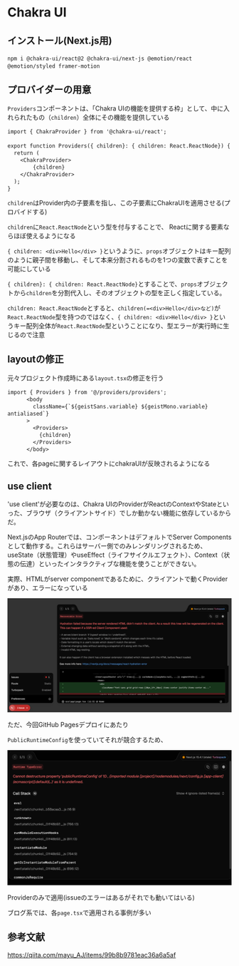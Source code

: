 # Chakra UI

## インストール(Next.js用)

`npm i @chakra-ui/react@2 @chakra-ui/next-js @emotion/react @emotion/styled framer-motion
`

## プロバイダーの用意

`Providers`コンポーネントは、「Chakra UIの機能を提供する枠」として、中に入れられたもの（`children`）全体にその機能を提供している

```
import { ChakraProvider } from '@chakra-ui/react';

export function Providers({ children}: { children: React.ReactNode}) {
  return (
    <ChakraProvider>
        {children}
    </ChakraProvider>
  );
}
```

`children`はProvider内の子要素を指し、この子要素にChakraUIを適用させる(プロバイドする)

`children`に`React.ReactNode`という型を付与することで、
Reactに関する要素ならほぼ使えるようになる

`{ children: <div>Hello</div> }`というように、`props`オブジェクトはキー配列のように親子間を移動し、そして本来分割されるものを1つの変数で表すことを可能にしている

`{ children}: { children: React.ReactNode}`とすることで、`props`オブジェクトから`children`を分割代入し、そのオブジェクトの型を正しく指定している。

`children: React.ReactNode`とすると、`children(=<div>Hello</div>など)`が`React.ReactNode`型を持つのではなく、`{ children: <div>Hello</div> }`というキー配列全体が`React.ReactNode`型ということになり、型エラーが実行時に生じるので注意

## layoutの修正

元々プロジェクト作成時にある`layout.tsx`の修正を行う

```
import { Providers } from '@/providers/providers';
      <body
        className={`${geistSans.variable} ${geistMono.variable} antialiased`}
      >
        <Providers>
          {children}
        </Providers>
      </body>
```

これで、各pageに関するレイアウトにchakraUIが反映されるようになる

## use client

'use client'が必要なのは、Chakra UIのProviderがReactのContextやStateといった、ブラウザ（クライアントサイド）でしか動かない機能に依存しているからだ。

Next.jsのApp Routerでは、コンポーネントはデフォルトでServer Componentsとして動作する。これらはサーバー側でのみレンダリングされるため、useState（状態管理）やuseEffect（ライフサイクルエフェクト）、Context（状態の伝達）といったインタラクティブな機能を使うことができない。

実際、HTMLがserver componentであるために、クライアントで動くProviderがあり、エラーになっている

![alt text](use_client_error.png)

ただ、今回GitHub Pagesデプロイにあたり

`PublicRuntimeConfig`を使っていてそれが競合するため、

![alt text](chakra_config_error.png)

Providerのみで適用(issueのエラーはあるがそれでも動いてはいる)

ブログ系では、各`page.tsx`で適用される事例が多い

## 参考文献

https://qiita.com/mayu_AJ/items/99b8b9781eac36a6a5af
